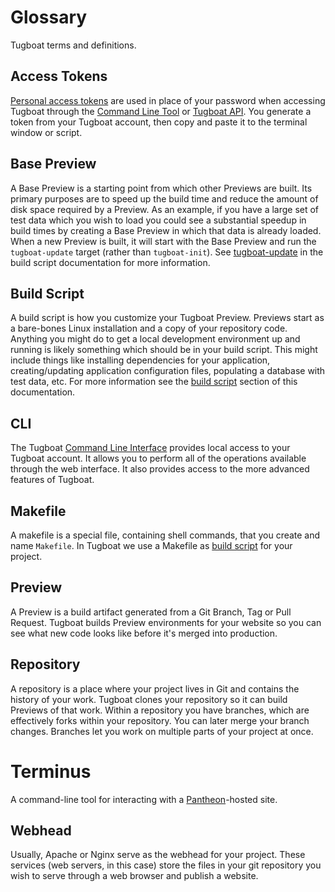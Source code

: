 # Glossary

Tugboat terms and definitions.

## Access Tokens

[Personal access tokens](../../features/access-tokens/index.md) are used in
place of your password when accessing Tugboat through the
[Command Line Tool](../../features/cli/index.md) or
[Tugboat API](../../reference/api/index.md). You generate a token from your
Tugboat account, then copy and paste it to the terminal window or script.

## Base Preview

A Base Preview is a starting point from which other Previews are built. Its
primary purposes are to speed up the build time and reduce the amount of disk
space required by a Preview. As an example, if you have a large set of test data
which you wish to load you could see a substantial speedup in build times by
creating a Base Preview in which that data is already loaded. When a new Preview
is built, it will start with the Base Preview and run the `tugboat-update`
target (rather than `tugboat-init`). See
[tugboat-update](../../build-script/index.md#makefile) in the build script
documentation for more information.

## Build Script

A build script is how you customize your Tugboat Preview. Previews start as a
bare-bones Linux installation and a copy of your repository code. Anything you
might do to get a local development environment up and running is likely
something which should be in your build script. This might include things like
installing dependencies for your application, creating/updating application
configuration files, populating a database with test data, etc. For more
information see the [build script](../../build-script/index.md) section of this
documentation.

## CLI

The Tugboat [Command Line Interface](../../features/cli/index.md) provides local
access to your Tugboat account. It allows you to perform all of the operations
available through the web interface. It also provides access to the more
advanced features of Tugboat.

## Makefile

A makefile is a special file, containing shell commands, that you create and
name `Makefile`. In Tugboat we use a Makefile as
[build script](../../build-script/index.md) for your project.

## Preview

A Preview is a build artifact generated from a Git Branch, Tag or Pull Request.
Tugboat builds Preview environments for your website so you can see what new
code looks like before it's merged into production.

## Repository

A repository is a place where your project lives in Git and contains the history
of your work. Tugboat clones your repository so it can build Previews of that
work. Within a repository you have branches, which are effectively forks within
your repository. You can later merge your branch changes. Branches let you work
on multiple parts of your project at once.

# Terminus

A command-line tool for interacting with a
[Pantheon](https://pantheon.io)-hosted site.

## Webhead

Usually, Apache or Nginx serve as the webhead for your project. These services
(web servers, in this case) store the files in your git repository you wish to
serve through a web browser and publish a website.
